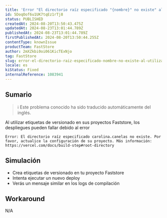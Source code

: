 ```yaml
---
title: 'Error "El directorio raíz especificado "{nombre}" no existe" al utilizar etiquetas de versión.'
id: 5DoqOof6u1UK7tqEz1rTj8
status: PUBLISHED
createdAt: 2024-08-20T13:50:43.475Z
updatedAt: 2024-08-23T13:01:44.789Z
publishedAt: 2024-08-23T13:01:44.789Z
firstPublishedAt: 2024-08-20T13:50:44.255Z
contentType: knownIssue
productTeam: FastStore
author: 2mXZkbi0oi061KicTExNjo
tag: FastStore
slug: error-el-directorio-raiz-especificado-nombre-no-existe-al-utilizar-etiquetas-de-version
locale: es
kiStatus: Fixed
internalReference: 1083941
---
```


## Sumario

>ℹ️ Este problema conocido ha sido traducido automáticamente del inglés.


Al utilizar etiquetas de versionado en sus proyectos Faststore, los despliegues pueden fallar debido al error

    Error: El directorio raíz especificado carolina.canelas no existe. Por favor, actualice la configuración de su proyecto. Más información: https://vercel.com/docs/build-step#root-directory




##

## Simulación



- Crea etiquetas de versionado en tu proyecto Faststore
- Intenta ejecutar un nuevo deploy
- Verás un mensaje similar en los logs de compilación



## Workaround


N/A





